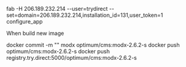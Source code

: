 fab -H 206.189.232.214 --user=trydirect --set=domain=206.189.232.214,installation_id=131,user_token=1  configure_app



When build new image

docker commit -m "" modx optimum/cms:modx-2.6.2-s
docker push optimum/cms:modx-2.6.2-s
docker push registry.try.direct:5000/optimum/cms:modx-2.6.2-s
